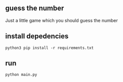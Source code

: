 ## guess the number

Just a little game which you should guess the number


## install depedencies

    python3 pip install -r requirements.txt


## run

    python main.py

